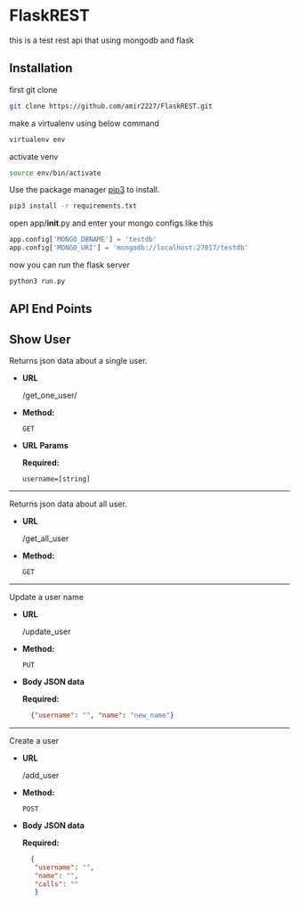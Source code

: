 # FlaskREST
this is a test rest api that using mongodb and flask

## Installation
first git clone

```bash
git clone https://github.com/amir2227/FlaskREST.git
```

make a virtualenv using below command

```bash
virtualenv env
```

activate venv


```bash
source env/bin/activate
```


Use the package manager [pip3](https://pip.pypa.io/en/stable/) to install.

```bash
pip3 install -r requirements.txt
```

open app/__init__.py and enter your mongo configs like this

```python
app.config['MONGO_DBNAME'] = 'testdb'
app.config['MONGO_URI'] = 'mongodb://localhost:27017/testdb'
```

now you can run the flask server

```bash
python3 run.py
```
## API End Points
**Show User**
----
  Returns json data about a single user.

* **URL**

  /get_one_user/<username>

* **Method:**

  `GET`
  
*  **URL Params**

   **Required:**
 
   `username=[string]`

----
  Returns json data about all user.

* **URL**

  /get_all_user

* **Method:**

  `GET`
  
----
  Update a user name

* **URL**

  /update_user

* **Method:**

  `PUT`
    
*  **Body JSON data**

   **Required:**
 
   ```json
     {"username": "", "name": "new_name"}
   ```

  
----
  Create a user

* **URL**

  /add_user

* **Method:**

  `POST`
    
*  **Body JSON data**

   **Required:**
 
   ```json
     {
      "username": "", 
      "name": "",
      "calls": ""
      }
   ```

